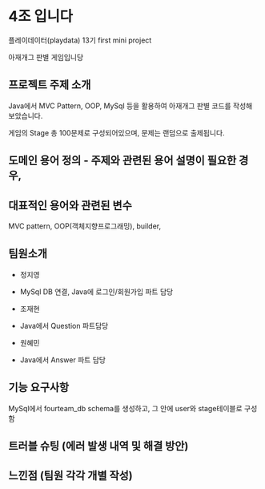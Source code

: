 # 4조 입니다
플레이데이터(playdata) 13기 first mini project 

아재개그 판별 게임입니당

##  프로젝트 주제 소개
 Java에서 MVC Pattern, OOP, MySql 등을 활용하여 아재개그 판별 코드를 작성해 보았습니다.
 
 게임의 Stage 총 100문제로 구성되어있으며, 문제는 랜덤으로 출제됩니다.

##  도메인 용어 정의 - 주제와 관련된 용어 설명이 필요한 경우, 
##  대표적인 용어와 관련된 변수
MVC pattern, OOP(객체지향프로그래밍), builder, 

##  팀원소개
+ 정지영
 
 - MySql DB 연결, Java에 로그인/회원가입 파트 담당

+ 조재현

- Java에서 Question 파트담당

+ 원혜민

- Java에서 Answer 파트 담당

##  기능 요구사항
MySql에서 fourteam_db schema를 생성하고, 그 안에 user와 stage테이블로 구성함



##  트러블 슈팅 (에러 발생 내역 및 해결 방안)



##  느낀점 (팀원 각각 개별 작성)
